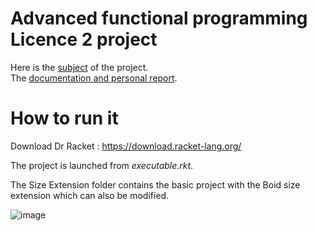 # Advanced functional programming Licence 2 project
Here is the [subject](/sujet-projet.pdf) of the project.  
The [documentation and personal report](/Documentation.pdf).  

# How to run it
Download Dr Racket : https://download.racket-lang.org/  

The project is launched from *executable.rkt*. 

The Size Extension folder contains the basic project with the Boid size extension which can also be modified. 

![image](https://github.com/user-attachments/assets/957ed74a-7e97-4002-b94d-61f67178dc02)
